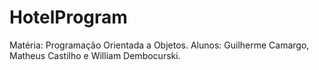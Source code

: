 # HotelProgram
Matéria: Programação Orientada a Objetos.
Alunos: Guilherme Camargo, Matheus Castilho e William Dembocurski.
